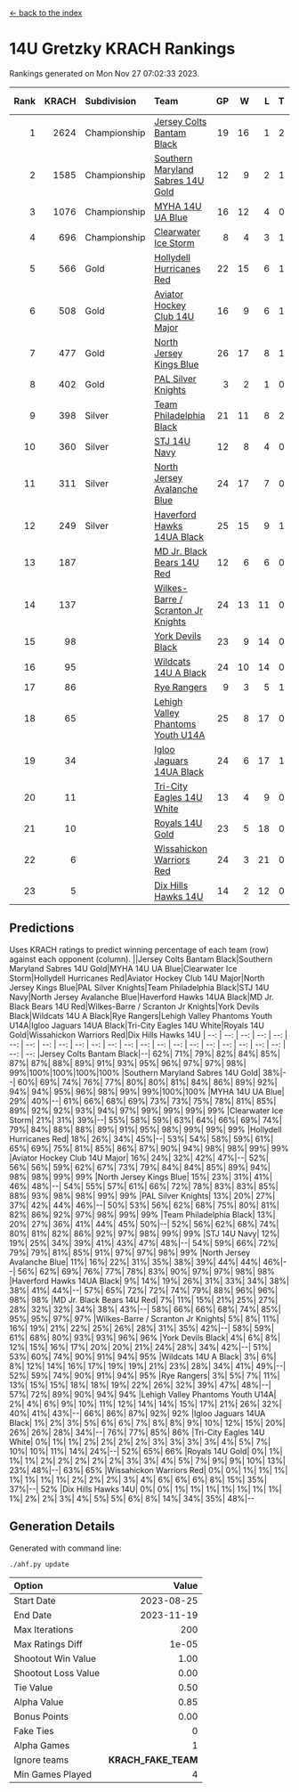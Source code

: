 [<- back to the index](readme.md)
# 14U Gretzky KRACH Rankings
Rankings generated on Mon Nov 27 07:02:33 2023.

Rank|KRACH|Subdivision|Team|GP|W|L|T|OTW|OTL|SoS|Exp Wins|Win Diff
---:|---:|:---|:---|---:|---:|---:|---:|---:|---:|---:|---:|---:
1|2624|Championship|[Jersey Colts Bantam Black](https://gamesheetstats.com/seasons/3659/teams/140580/schedule)|19|16|1|2|2|0|360|17.8|-0.0
2|1585|Championship|[Southern Maryland Sabres 14U Gold](https://gamesheetstats.com/seasons/3659/teams/140588/schedule)|12|9|2|1|0|0|518|10.3|-0.0
3|1076|Championship|[MYHA 14U UA Blue](https://gamesheetstats.com/seasons/3659/teams/140583/schedule)|16|12|4|0|2|2|464|12.8|-0.0
4|696|Championship|[Clearwater Ice Storm](https://gamesheetstats.com/seasons/3659/teams/142500/schedule)|8|4|3|1|0|0|779|5.3|-0.0
5|566|Gold|[Hollydell Hurricanes Red](https://gamesheetstats.com/seasons/3659/teams/140578/schedule)|22|15|6|1|1|1|426|16.3|-0.0
6|508|Gold|[Aviator Hockey Club 14U Major](https://gamesheetstats.com/seasons/3659/teams/140575/schedule)|16|9|6|1|1|1|589|10.3|-0.0
7|477|Gold|[North Jersey Kings Blue](https://gamesheetstats.com/seasons/3659/teams/140585/schedule)|26|17|8|1|3|1|443|18.3|-0.0
8|402|Gold|[PAL Silver Knights](https://gamesheetstats.com/seasons/3659/teams/140614/schedule)|3|2|1|0|0|0|258|2.8|-0.0
9|398|Silver|[Team Philadelphia Black](https://gamesheetstats.com/seasons/3659/teams/140590/schedule)|21|11|8|2|2|2|647|12.8|-0.0
10|360|Silver|[STJ 14U Navy](https://gamesheetstats.com/seasons/3659/teams/140589/schedule)|12|8|4|0|0|1|394|8.9|0.0
11|311|Silver|[North Jersey Avalanche Blue](https://gamesheetstats.com/seasons/3659/teams/140584/schedule)|24|17|7|0|0|1|211|17.9|0.0
12|249|Silver|[Haverford Hawks 14UA Black](https://gamesheetstats.com/seasons/3659/teams/140577/schedule)|25|15|9|1|0|2|343|16.4|0.0
13|187||[MD Jr. Black Bears 14U Red](https://gamesheetstats.com/seasons/3659/teams/140581/schedule)|12|6|6|0|0|1|254|6.9|0.0
14|137||[Wilkes-Barre / Scranton Jr Knights](https://gamesheetstats.com/seasons/3659/teams/140593/schedule)|24|13|11|0|2|0|238|13.9|0.0
15|98||[York Devils Black](https://gamesheetstats.com/seasons/3659/teams/140595/schedule)|23|9|14|0|1|0|383|9.9|0.0
16|95||[Wildcats 14U A Black](https://gamesheetstats.com/seasons/3659/teams/140592/schedule)|24|10|14|0|1|2|499|10.9|0.0
17|86||[Rye Rangers](https://gamesheetstats.com/seasons/3659/teams/140587/schedule)|9|3|5|1|1|1|343|4.4|0.0
18|65||[Lehigh Valley Phantoms Youth U14A](https://gamesheetstats.com/seasons/3659/teams/140582/schedule)|25|8|17|0|0|0|527|8.9|0.0
19|34||[Igloo Jaguars 14UA Black](https://gamesheetstats.com/seasons/3659/teams/140579/schedule)|24|6|17|1|0|0|420|7.4|0.0
20|11||[Tri-City Eagles 14U White](https://gamesheetstats.com/seasons/3659/teams/140591/schedule)|13|4|9|0|0|0|93|4.9|0.0
21|10||[Royals 14U Gold](https://gamesheetstats.com/seasons/3659/teams/140586/schedule)|23|5|18|0|0|1|137|5.9|0.0
22|6||[Wissahickon Warriors Red](https://gamesheetstats.com/seasons/3659/teams/140594/schedule)|24|3|21|0|0|0|210|3.9|0.0
23|5||[Dix Hills Hawks 14U](https://gamesheetstats.com/seasons/3659/teams/140576/schedule)|14|2|12|0|0|0|180|2.9|0.0

## Predictions
Uses KRACH ratings to predict winning percentage of each team (row) against each opponent (column).
||Jersey Colts Bantam Black|Southern Maryland Sabres 14U Gold|MYHA 14U UA Blue|Clearwater Ice Storm|Hollydell Hurricanes Red|Aviator Hockey Club 14U Major|North Jersey Kings Blue|PAL Silver Knights|Team Philadelphia Black|STJ 14U Navy|North Jersey Avalanche Blue|Haverford Hawks 14UA Black|MD Jr. Black Bears 14U Red|Wilkes-Barre / Scranton Jr Knights|York Devils Black|Wildcats 14U A Black|Rye Rangers|Lehigh Valley Phantoms Youth U14A|Igloo Jaguars 14UA Black|Tri-City Eagles 14U White|Royals 14U Gold|Wissahickon Warriors Red|Dix Hills Hawks 14U
| --: | --: | --: | --: | --: | --: | --: | --: | --: | --: | --: | --: | --: | --: | --: | --: | --: | --: | --: | --: | --: | --: | --: | --: 
|Jersey Colts Bantam Black|--| 62%| 71%| 79%| 82%| 84%| 85%| 87%| 87%| 88%| 89%| 91%| 93%| 95%| 96%| 97%| 97%| 98%| 99%|100%|100%|100%|100%
|Southern Maryland Sabres 14U Gold| 38%|--| 60%| 69%| 74%| 76%| 77%| 80%| 80%| 81%| 84%| 86%| 89%| 92%| 94%| 94%| 95%| 96%| 98%| 99%| 99%|100%|100%
|MYHA 14U UA Blue| 29%| 40%|--| 61%| 66%| 68%| 69%| 73%| 73%| 75%| 78%| 81%| 85%| 89%| 92%| 92%| 93%| 94%| 97%| 99%| 99%| 99%| 99%
|Clearwater Ice Storm| 21%| 31%| 39%|--| 55%| 58%| 59%| 63%| 64%| 66%| 69%| 74%| 79%| 84%| 88%| 88%| 89%| 91%| 95%| 98%| 99%| 99%| 99%
|Hollydell Hurricanes Red| 18%| 26%| 34%| 45%|--| 53%| 54%| 58%| 59%| 61%| 65%| 69%| 75%| 81%| 85%| 86%| 87%| 90%| 94%| 98%| 98%| 99%| 99%
|Aviator Hockey Club 14U Major| 16%| 24%| 32%| 42%| 47%|--| 52%| 56%| 56%| 59%| 62%| 67%| 73%| 79%| 84%| 84%| 85%| 89%| 94%| 98%| 98%| 99%| 99%
|North Jersey Kings Blue| 15%| 23%| 31%| 41%| 46%| 48%|--| 54%| 55%| 57%| 61%| 66%| 72%| 78%| 83%| 83%| 85%| 88%| 93%| 98%| 98%| 99%| 99%
|PAL Silver Knights| 13%| 20%| 27%| 37%| 42%| 44%| 46%|--| 50%| 53%| 56%| 62%| 68%| 75%| 80%| 81%| 82%| 86%| 92%| 97%| 98%| 99%| 99%
|Team Philadelphia Black| 13%| 20%| 27%| 36%| 41%| 44%| 45%| 50%|--| 52%| 56%| 62%| 68%| 74%| 80%| 81%| 82%| 86%| 92%| 97%| 98%| 99%| 99%
|STJ 14U Navy| 12%| 19%| 25%| 34%| 39%| 41%| 43%| 47%| 48%|--| 54%| 59%| 66%| 72%| 79%| 79%| 81%| 85%| 91%| 97%| 97%| 98%| 99%
|North Jersey Avalanche Blue| 11%| 16%| 22%| 31%| 35%| 38%| 39%| 44%| 44%| 46%|--| 56%| 62%| 69%| 76%| 77%| 78%| 83%| 90%| 97%| 97%| 98%| 98%
|Haverford Hawks 14UA Black|  9%| 14%| 19%| 26%| 31%| 33%| 34%| 38%| 38%| 41%| 44%|--| 57%| 65%| 72%| 72%| 74%| 79%| 88%| 96%| 96%| 98%| 98%
|MD Jr. Black Bears 14U Red|  7%| 11%| 15%| 21%| 25%| 27%| 28%| 32%| 32%| 34%| 38%| 43%|--| 58%| 66%| 66%| 68%| 74%| 85%| 95%| 95%| 97%| 97%
|Wilkes-Barre / Scranton Jr Knights|  5%|  8%| 11%| 16%| 19%| 21%| 22%| 25%| 26%| 28%| 31%| 35%| 42%|--| 58%| 59%| 61%| 68%| 80%| 93%| 93%| 96%| 96%
|York Devils Black|  4%|  6%|  8%| 12%| 15%| 16%| 17%| 20%| 20%| 21%| 24%| 28%| 34%| 42%|--| 51%| 53%| 60%| 74%| 90%| 91%| 94%| 95%
|Wildcats 14U A Black|  3%|  6%|  8%| 12%| 14%| 16%| 17%| 19%| 19%| 21%| 23%| 28%| 34%| 41%| 49%|--| 52%| 59%| 74%| 90%| 91%| 94%| 95%
|Rye Rangers|  3%|  5%|  7%| 11%| 13%| 15%| 15%| 18%| 18%| 19%| 22%| 26%| 32%| 39%| 47%| 48%|--| 57%| 72%| 89%| 90%| 94%| 94%
|Lehigh Valley Phantoms Youth U14A|  2%|  4%|  6%|  9%| 10%| 11%| 12%| 14%| 14%| 15%| 17%| 21%| 26%| 32%| 40%| 41%| 43%|--| 66%| 86%| 87%| 92%| 92%
|Igloo Jaguars 14UA Black|  1%|  2%|  3%|  5%|  6%|  6%|  7%|  8%|  8%|  9%| 10%| 12%| 15%| 20%| 26%| 26%| 28%| 34%|--| 76%| 77%| 85%| 86%
|Tri-City Eagles 14U White|  0%|  1%|  1%|  2%|  2%|  2%|  2%|  3%|  3%|  3%|  3%|  4%|  5%|  7%| 10%| 10%| 11%| 14%| 24%|--| 52%| 65%| 66%
|Royals 14U Gold|  0%|  1%|  1%|  1%|  2%|  2%|  2%|  2%|  2%|  3%|  3%|  4%|  5%|  7%|  9%|  9%| 10%| 13%| 23%| 48%|--| 63%| 65%
|Wissahickon Warriors Red|  0%|  0%|  1%|  1%|  1%|  1%|  1%|  1%|  1%|  2%|  2%|  2%|  3%|  4%|  6%|  6%|  6%|  8%| 15%| 35%| 37%|--| 52%
|Dix Hills Hawks 14U|  0%|  0%|  1%|  1%|  1%|  1%|  1%|  1%|  1%|  1%|  2%|  2%|  3%|  4%|  5%|  5%|  6%|  8%| 14%| 34%| 35%| 48%|--

## Generation Details

Generated with command line:
```
./ahf.py update
```

| Option | Value |
| :----- | ----: |
| Start Date | 2023-08-25 |
| End Date | 2023-11-19 |
| Max Iterations | 200 |
| Max Ratings Diff | 1e-05 |
| Shootout Win Value | 1.00 |
| Shootout Loss Value | 0.00 |
| Tie Value | 0.50 |
| Alpha Value | 0.85 |
| Bonus Points | 0.00 |
| Fake Ties | 0 |
| Alpha Games | 1 |
| Ignore teams | __KRACH_FAKE_TEAM__ |
| Min Games Played | 4 |

